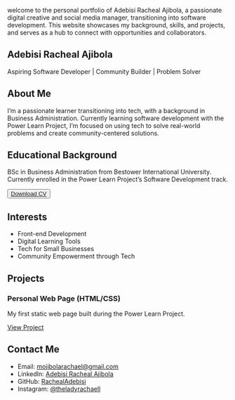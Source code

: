 welcome to the personal portfolio of Adebisi Racheal Ajibola, a passionate digital creative and social media manager, transitioning into software development. This website showcases my background, skills, and projects, and serves as a hub to connect with opportunities and collaborators.

<div className="max-w-5xl mx-auto p-6 space-y-10"> <section className="text-center"> <h1 className="text-4xl font-bold">Adebisi Racheal Ajibola</h1> <p className="text-lg text-gray-600 mt-2">Aspiring Software Developer | Community Builder | Problem Solver</p> </section>

<section>
    <h2 className="text-2xl font-semibold mb-2">About Me</h2>
    <p>
      I’m a passionate learner transitioning into tech, with a background in Business Administration. Currently learning software development with the Power Learn Project, I’m focused on using tech to solve real-world problems and create community-centered solutions.
    </p>
  </section>

  <section>
    <h2 className="text-2xl font-semibold mb-2">Educational Background</h2>
    <p>
      BSc in Business Administration from Bestower International University.
      Currently enrolled in the Power Learn Project’s Software Development track.
    </p>
    <Button className="mt-2" variant="outline">
      <a href="https://acrobat.adobe.com/id/urn:aaid:sc:EU:e69632f5-8db1-4445-a5e3-e15be80cdb54 cv.pdf"
    </Button>Download CV</a>
  </section>

  <section>
    <h2 className="text-2xl font-semibold mb-2">Interests</h2>
    <ul className="list-disc list-inside">
      <li>Front-end Development</li>
      <li>Digital Learning Tools</li>
      <li>Tech for Small Businesses</li>
      <li>Community Empowerment through Tech</li>
    </ul>
  </section>

  <section>
    <h2 className="text-2xl font-semibold mb-2">Projects</h2>
    <div className="grid grid-cols-1 md:grid-cols-2 gap-4">
      <Card>
        <CardContent className="p-4">
          <h3 className="text-lg font-bold">Personal Web Page (HTML/CSS)</h3>
          <p className="text-sm">My first static web page built during the Power Learn Project.</p>
          <a className="text-blue-600 underline mt-2 block" href="#">View Project</a>
        </CardContent>
      </Card>

     

  </section>

  <section>
    <h2 className="text-2xl font-semibold mb-2">Contact Me</h2>
    <ul className="space-y-2">
      <li>Email: <a className="text-blue-600" href="mailto:mojibolarachael@gmail.com">mojibolarachael@gmail.com</a></li>
      <li>LinkedIn: <a className="text-blue-600" href="https://www.linkedin.com/in/adebisi-racheal-ajibola" target="_blank">Adebisi Racheal Ajibola</a></li>
      <li>GitHub: <a className="text-blue-600" href="https://github.com/RachealAdebisi" target="_blank">RachealAdebisi</a></li>
      <li>Instagram: <a className="text-blue-600" href="https://instagram.com/theladyrachaell" target="_blank">@theladyrachaell</a></li>
    </ul>
  </section>
</div>

